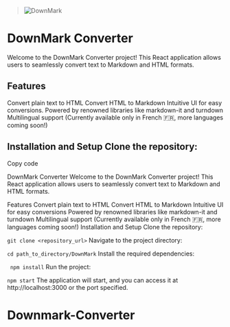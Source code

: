 > <img src="https://i.ibb.co/NVtyBMR/DownMark.png" alt="DownMark" border="0">

# DownMark Converter

Welcome to the DownMark Converter project! This React application allows users to seamlessly convert text to Markdown and HTML formats.

## Features

Convert plain text to HTML Convert HTML to Markdown Intuitive UI for easy conversions.
Powered by renowned libraries like markdown-it and turndown Multilingual support (Currently available only in French 🇫🇷, more languages coming soon!)

## Installation and Setup Clone the repository:

Copy code

DownMark Converter Welcome to the DownMark Converter project! This React application allows users to seamlessly convert text to Markdown and HTML formats.

Features Convert plain text to HTML Convert HTML to Markdown Intuitive UI for easy conversions Powered by renowned libraries like markdown-it and turndown Multilingual support (Currently available only in French 🇫🇷, more languages coming soon!) Installation and Setup Clone the repository:

`git clone <repository_url>` Navigate to the project directory:

`cd path_to_directory/DownMark` Install the required dependencies:

` npm install` Run the project:

`npm start` The application will start, and you can access it at http://localhost:3000 or the port specified.
# Downmark-Converter
